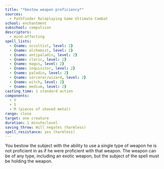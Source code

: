 ```yaml
---
title: "*bestow weapon proficiency*"
sources:
  - Pathfinder Roleplaying Game Ultimate Combat
school: enchantment
subschool: compulsion
descriptors:
  - mind-affecting
spell_lists:
  - {name: occultist, level: 2}
  - {name: alchemist, level: 2}
  - {name: antipaladin, level: 2}
  - {name: cleric, level: 2}
  - {name: magus, level: 2}
  - {name: inquisitor, level: 2}
  - {name: paladin, level: 2}
  - {name: sorcerer/wizard, level: 2}
  - {name: witch, level: 2}
  - {name: medium, level: 2}
casting_time: 1 standard action
components:
  - V
  - S
  - M (pieces of shaved metal)
range: close
target: one creature
duration: 1 minute/level
saving_throw: Will negates (harmless)
spell_resistance: yes (harmless)
---
```


You bestow the subject with the ability to use a single type of weapon he is not proficient in as if he were proficient with that weapon. The weapon can be of any type, including an exotic weapon, but the subject of the spell must be holding the weapon.


